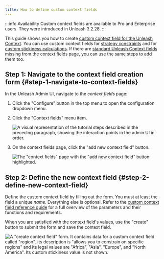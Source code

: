 ```yaml
---
title: How to define custom context fields
---
```


:::info Availability
Custom context fields are available to Pro and Enterprise users. They were introduced in Unleash 3.2.28.
:::

This guide shows you how to create [custom context field for the Unleash Context](../user_guide/unleash-context.md#custom-context-fields). You can use custom context fields for [strategy constraints](../advanced/strategy-constraints.md) and for [custom stickiness calculations](../advanced/stickiness.md#custom-stickiness). If there are [standard Unleash Context fields](../user_guide/unleash-context.md#structure) missing from the context fields page, you can use the same steps to add them too.

## Step 1: Navigate to the context field creation form {#step-1-navigate-to-context-fields}

In the Unleash Admin UI, navigate to the _context fields_  page:
1. Click the "Configure" button in the top menu to open the configuration dropdown menu.
2. Click the "Context fields" menu item.

    ![A visual representation of the tutorial steps described in the preceding paragraph, showing the interaction points in the admin UI in order.](/img/context-fields.png)

3. On the context fields page, click the "add new context field" button.

    ![The "context fields" page with the "add new context field" button highlighted.]( /img/context-field-create-button.png)

## Step 2: Define the new context field {#step-2-define-new-context-field}

Define the custom context field by filling out the form. You must at least the field a unique _name_. Everything else is optional. Refer to the [custom context field reference guide](../user_guide/unleash-context.md#custom-context-fields) for a full overview of the parameters and their functions and requirements.

When you are satisfied with the context field's values, use the "create" button to submit the form and save the context field.

![A "create context field" form. It contains data for a custom context field called "region". Its description is "allows you to constrain on specific regions" and its legal values are "Africa", "Asia", "Europe", and "North America". Its custom stickiness value is not shown.](/img/new_context_field.png)
